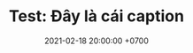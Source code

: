 ---
layout: post
title: "Test: Đây là cái caption"
date: 2021-02-18 20:00:00 +0700
series: lifelog
photo: 2021-02-18-3.JPG
---